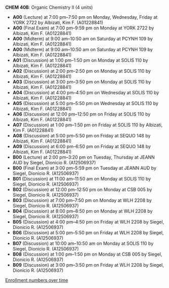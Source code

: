 **CHEM 40B**: Organic Chemistry II (4 units)

- **A00** (Lecture) at 7:00 pm–7:50 pm on Monday, Wednesday, Friday at YORK 2722 by Albizati, Kim F. (A01228841)
- **A00** (Final Exam) at 7:00 pm–9:59 pm on Monday at YORK 2722 by Albizati, Kim F. (A01228841)
- **A00** (Midterm) at 9:00 am–10:50 am on Saturday at PCYNH 109 by Albizati, Kim F. (A01228841)
- **A00** (Midterm) at 9:00 am–10:50 am on Saturday at PCYNH 109 by Albizati, Kim F. (A01228841)
- **A01** (Discussion) at 1:00 pm–1:50 pm on Monday at SOLIS 110 by Albizati, Kim F. (A01228841)
- **A02** (Discussion) at 2:00 pm–2:50 pm on Monday at SOLIS 110 by Albizati, Kim F. (A01228841)
- **A03** (Discussion) at 3:00 pm–3:50 pm on Monday at SOLIS 110 by Albizati, Kim F. (A01228841)
- **A04** (Discussion) at 4:00 pm–4:50 pm on Wednesday at SOLIS 110 by Albizati, Kim F. (A01228841)
- **A05** (Discussion) at 5:00 pm–5:50 pm on Wednesday at SOLIS 110 by Albizati, Kim F. (A01228841)
- **A06** (Discussion) at 12:00 pm–12:50 pm on Friday at SOLIS 110 by Albizati, Kim F. (A01228841)
- **A07** (Discussion) at 1:00 pm–1:50 pm on Friday at SOLIS 110 by Albizati, Kim F. (A01228841)
- **A08** (Discussion) at 5:00 pm–5:50 pm on Friday at SEQUO 148 by Albizati, Kim F. (A01228841)
- **A09** (Discussion) at 6:00 pm–6:50 pm on Friday at SEQUO 148 by Albizati, Kim F. (A01228841)
- **B00** (Lecture) at 2:00 pm–3:20 pm on Tuesday, Thursday at JEANN AUD by Siegel, Dionicio R. (A12506937)
- **B00** (Final Exam) at 3:00 pm–5:59 pm on Tuesday at JEANN AUD by Siegel, Dionicio R. (A12506937)
- **B01** (Discussion) at 11:00 am–11:50 am on Monday at SOLIS 110 by Siegel, Dionicio R. (A12506937)
- **B02** (Discussion) at 12:00 pm–12:50 pm on Monday at CSB 005 by Siegel, Dionicio R. (A12506937)
- **B03** (Discussion) at 7:00 pm–7:50 pm on Monday at WLH 2208 by Siegel, Dionicio R. (A12506937)
- **B04** (Discussion) at 8:00 pm–8:50 pm on Monday at WLH 2208 by Siegel, Dionicio R. (A12506937)
- **B05** (Discussion) at 4:00 pm–4:50 pm on Friday at WLH 2208 by Siegel, Dionicio R. (A12506937)
- **B06** (Discussion) at 5:00 pm–5:50 pm on Friday at WLH 2208 by Siegel, Dionicio R. (A12506937)
- **B07** (Discussion) at 10:00 am–10:50 am on Monday at SOLIS 110 by Siegel, Dionicio R. (A12506937)
- **B08** (Discussion) at 1:00 pm–1:50 pm on Monday at CSB 005 by Siegel, Dionicio R. (A12506937)
- **B09** (Discussion) at 3:00 pm–3:50 pm on Friday at WLH 2208 by Siegel, Dionicio R. (A12506937)

[Enrollment numbers over time](./CHEM40B.tsv)
